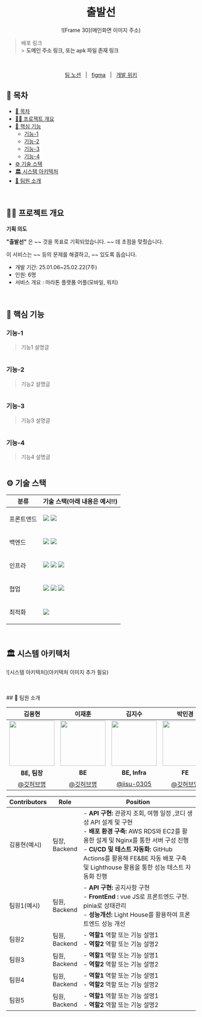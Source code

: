 <div align="center">
  <h1>출발선</h1>
  
![Frame 30](메인화면 이미지 주소)
</div>

> 배포 링크 <br /> > **도메인 주소 링크, 또는 apk 파일 존재 링크**

<br/>

<p align=center>
  <a href="팀노션 주소">팀 노션</a>
  &nbsp; | &nbsp; 
  <a href="https:">figma</a> 
  &nbsp; | &nbsp; 
  <a href="https">개발 위키</a>
</p>


## 📄 목차
- [📄 목차](#-목차)
- [✍🏻 프로젝트 개요](#✍🏻-프로젝트-개요)
- [🚀 핵심 기능](#🚀-핵심-기능)
  - [기능-1](#기능-1)
  - [기능-2](#기능-2)
  - [기능-3](#기능-3)
  - [기능-4](#기능-4)
- [⚙️ 기술 스택](#️-기술-스택)
- [🏛️ 시스템 아키텍처](#️-시스템-아키텍처)
- [🧡 팀원 소개](#-팀원-소개)

<br />

## ✍🏻 프로젝트 개요
**기획 의도**

**"출발선"** 은 ~~ 것을 목표로 기획되었습니다. 
~~  데 초점을 맞췄습니다.

이 서비스는 
~~ 등의 문제를 해결하고, 
~~ 있도록 돕습니다.

</aside>

- 개발 기간: 25.01.06~25.02.22(7주)
- 인원: 6명
- 서비스 개요 : 마라톤 플랫폼 어플(모바일, 워치)

<br />

## 🚀 핵심 기능

### 기능-1

> 기능1 설명글

<img alt='' src="이미지나 짤 링크" />


### 기능-2

> 기능2 설명글

<img alt='' src="이미지나 짤 링크" />

### 기능-3

> 기능3 설명글

<img alt='' src="이미지나 짤 링크" />

### 기능-4

> 기능4 설명글

<img alt='' src="https://" />


<br />

## ⚙️ 기술 스택

<table>
    <thead>
        <tr>
            <th>분류</th>
            <th>기술 스택(아래 내용은 예시!!)</th>
        </tr>
    </thead>
    <tbody>
        <tr>
            <td>
                  <p>프론트엔드</p>
            </td>
            <td>
                  <img src="https://img.shields.io/badge/Vue.js-35495E?logo=vue.js&logoColor=4FC08D">
                  <img src="https://img.shields.io/badge/Vuetify-1867C0?logo=vuetify&logoColor=AEDDFF">
            </td>
        </tr>
        <tr>
            <td>
                <p>백엔드</p>
            </td>
            <td>
                <img src="https://img.shields.io/badge/Java-007396?logo=java&logoColor=white"/>
                <img src="https://img.shields.io/badge/Spring-6DB33F?logo=spring&logoColor=white">
            </td>
        </tr>
        <tr>
            <td>
                <p>인프라</p>
            </td>
            <td>
                <img src="https://img.shields.io/badge/Nginx-009639?logo=nginx&logoColor=white">
                <img src="https://img.shields.io/badge/GitHub%20Actions-2088FF?logo=github-actions&logoColor=white">
                 <img src="https://img.shields.io/badge/Amazon%20AWS-232F3E?logo=amazon-aws&logoColor=white">
            </td>
        </tr>
        <tr>
            <td>
                <p>협업</p>
            </td>
            <td>
                <img src="https://img.shields.io/badge/Notion-000000?logo=notion&logoColor=white">
                <img src="https://img.shields.io/badge/GitHub-181717?logo=github&logoColor=white">
                <img src="https://img.shields.io/badge/Figma-F24E1E?logo=figma&logoColor=white">
            </td>
        </tr>
                <tr>
            <td>
                <p>최적화</p>
            </td>
            <td>
                <img src="https://img.shields.io/badge/Lighthouse-F44B21?logo=lighthouse&logoColor=white">
            </td>
        </tr>
    </tbody>
</table>

<br />

## 🏛️ 시스템 아키텍처

![시스템 아키텍처](아키텍처 이미지 추가 필요)

<br />

<br />
## 🧡 팀원 소개

|                         김용현                         |                        이재훈                         |                        김지수                         |                        박민경                         |                        백지민                         |                         이주호                         |
| :----------------------------------------------------: | :---------------------------------------------------: | :---------------------------------------------------: | :---------------------------------------------------: | :---------------------------------------------------: | :----------------------------------------------------: |
| <img src="본인이미지 링크" width="120"/> | <img src="본인이미지 링크" width="120"/> | <img src="https://github.com/LuizyHub/exam-lab/assets/120697456/5392a423-dc8e-447d-bbb4-c2df055653a3" width="120" /> | <img src="https://via.placeholder.com/120" width="120"/> | <img src="https://via.placeholder.com/120" width="120"/> | <img src="https://via.placeholder.com/120" width="120"/> |
|                         **BE, 팀장**                         |                         **BE**                        |                         **BE, Infra**                        |                         **FE**                        |                         **FE**                        |                         **FE**                         |
|        [@깃허브명](https://)       |       [@깃허브명](https://)       |         [@jisu-0305](https://github.com/jisu-0305)         |            [@깃허브명](https://)            |            [@깃허브명](https://)            |            [@깃허브명](https://)             |




| Contributors | Role                  | Position                                                                                                                                                                                                                                                                                                                                                                               |
| ------------ | --------------------- | -------------------------------------------------------------------------------------------------------------------------------------------------------------------------------------------------------------------------------------------------------------------------------------------------------------------------------------------------------------------------------------- |
| 김용현(예시)       | 팀장, <br /> Backend  | - **API 구현:** 관광지 조회, 여행 일정 ,코디 생성 API 설계 및 구현 <br> - **배포 환경 구축:** AWS RDS와 EC2를 활용한 설계 및 Nginx를 통한 서버 구성 진행 <br> - **CI/CD 및 테스트 자동화:** GitHub Actions를 활용해 FE&BE 자동 배포 구축 및 Lighthouse 활용을 통한 성능 테스트 자동화 진행
| 팀원1(예시)       | 팀원, <br /> Backend | - **API 구현:** 공지사항 구현 <br> - **FrontEnd :** vue JS로 프론트엔드 구현. pinia로 상태관리  <br> - **성능개선:** Light House를 활용하여 프론트엔드 성능 개선   |
| 팀원2       | 팀원, <br /> Backend  | - **역할1** 역할 또는 기능 설명1 <br> - **역할2** 역할 또는 기능 설명2<br>  |
| 팀원3       | 팀원, <br /> Backend  | - **역할1** 역할 또는 기능 설명1 <br> - **역할2** 역할 또는 기능 설명2<br>  |
| 팀원4       | 팀원, <br /> Backend  | - **역할1** 역할 또는 기능 설명1 <br> - **역할2** 역할 또는 기능 설명2<br>  |
| 팀원5       | 팀원, <br /> Backend  | - **역할1** 역할 또는 기능 설명1 <br> - **역할2** 역할 또는 기능 설명2<br>  |                                                                                                                                           